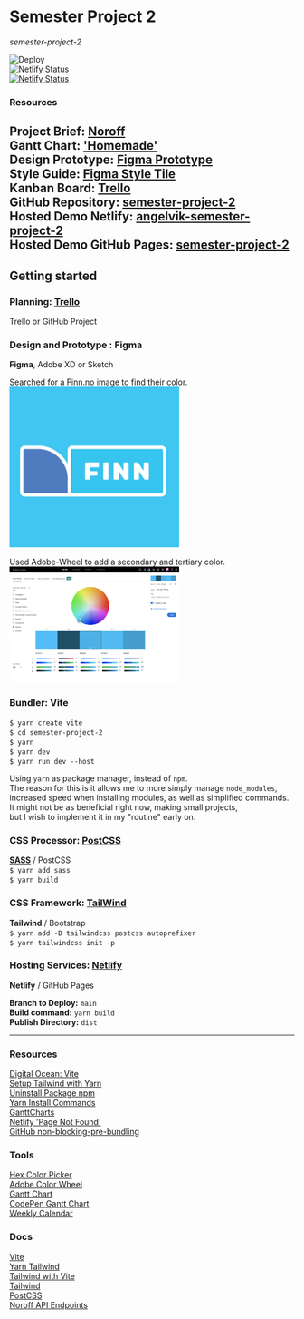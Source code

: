 # Semester Project 2
_semester-project-2_  

![Deploy](https://github.com/siljeangelvik/semester-project-2/actions/workflows/pages.yml/badge.svg)  
[![Netlify Status](https://api.netlify.com/api/v1/badges/eccbfa2e-f635-4c38-97d1-c45f18c73235/deploy-status?branch=main)](https://app.netlify.com/sites/angelvik-semester-project-2/deploys)  
[![Netlify Status](https://api.netlify.com/api/v1/badges/eccbfa2e-f635-4c38-97d1-c45f18c73235/deploy-status?branch=production)](https://app.netlify.com/sites/angelvik-semester-project-2/deploys)    

### Resources

**Project Brief:** [Noroff](https://noroff-content.gitlab.io/feu/semester-project-2/brief.html)    
**Gantt Chart:** ['Homemade' ](./resources/ganttchart/ganttchart.html)      
**Design Prototype:** [Figma Prototype](https://www.figma.com/file/UyExWTgQEUySgt6Id8BKg1/Style-Tile?node-id=2%3A2&t=mDinNQ9qvMrSpASj-0)    
**Style Guide:** [Figma Style Tile](https://www.figma.com/file/UyExWTgQEUySgt6Id8BKg1/Style-Tile?node-id=0%3A1&t=mDinNQ9qvMrSpASj-0)    
**Kanban Board:** [Trello](https://trello.com/b/BqgXk4Ij/semester-project-2)    
**GitHub Repository:** [semester-project-2](https://github.com/siljeangelvik/semester-project-2)    
**Hosted Demo Netlify:** [angelvik-semester-project-2](https://angelvik-semester-project-2.netlify.app/)   
**Hosted Demo GitHub Pages:** [semester-project-2](https://siljeangelvik.github.io/semester-project-2/)  
---

## Getting started

### Planning: [Trello](https://trello.com/b/BqgXk4Ij/semester-project-2)  
Trello or GitHub Project  

### Design and Prototype : Figma
**Figma**, Adobe XD or Sketch  

Searched for a Finn.no image to find their color.  
<img alt="finn-logo-color" src="resources/images/finn.png" width="300">

Used Adobe-Wheel to add a secondary and tertiary color.  
<img alt="adobe-color-wheel" src="resources/images/color-wheel.png" width="300">

### Bundler: Vite

`$ yarn create vite`  
`$ cd semester-project-2`  
`$ yarn`  
`$ yarn dev`  
`$ yarn run dev --host`  

Using `yarn` as package manager, instead of `npm`.  
The reason for this is it allows me to more simply manage `node_modules`,  
increased speed when installing modules, as well as simplified commands.  
It might not be as beneficial right now, making small projects,  
but I wish to implement it in my "routine" early on.

### CSS Processor: [PostCSS](https://postcss.org/)
[**SASS**](https://yarnpkg.com/package/sass) / PostCSS    
`$ yarn add sass`  
`$ yarn build`  

### CSS Framework: [TailWind](https://tailwindcss.com/docs/guides/vite)
**Tailwind** / Bootstrap    
`$ yarn add -D tailwindcss postcss autoprefixer`    
`$ yarn tailwindcss init -p`    

### Hosting Services: [Netlify](https://angelvik-semester-project-2.netlify.app/)
**Netlify** / GitHub Pages  

**Branch to Deploy:** `main`  
**Build command:** `yarn build`  
**Publish Directory:** `dist`  

---
### Resources
[Digital Ocean: Vite](https://www.digitalocean.com/community/tutorials/how-to-set-up-a-react-project-with-vite)  
[Setup Tailwind with Yarn](https://dev.to/ashirbadgudu/set-up-tailwind-css-with-create-react-app-and-yarn-pio)  
[Uninstall Package npm](https://www.freecodecamp.org/news/npm-uninstall-how-to-remove-a-package/)      
[Yarn Install Commands](https://classic.yarnpkg.com/en/docs/cli/install)  
[GanttCharts](https://developers.google.com/chart/interactive/docs/gallery/ganttchart)    
[Netlify 'Page Not Found'](https://answers.netlify.com/t/support-guide-i-ve-deployed-my-site-but-i-still-see-page-not-found/125/16?utm_source=404page&utm_campaign=community_tracking)  
[GitHub non-blocking-pre-bundling](https://github.com/vitejs/vite/pull/6758)  

### Tools
[Hex Color Picker](https://imagecolorpicker.com/en)  
[Adobe Color Wheel](https://color.adobe.com/create/color-wheel)  
[Gantt Chart](https://webdesign.tutsplus.com/tutorials/build-a-simple-gantt-chart-with-css-and-javascript--cms-33813)  
[CodePen Gantt Chart](https://codepen.io/tutsplus/pen/ZEzerNB)  
[Weekly Calendar](https://www.ukekalender.no/)  

### Docs
[Vite](https://vitejs.dev/guide/features.html)    
[Yarn Tailwind](https://yarnpkg.com/package/tailwindcss)  
[Tailwind with Vite](https://tailwindcss.com/docs/guides/vite)      
[Tailwind](https://tailwindcss.com/docs/installation)    
[PostCSS](https://postcss.org/)    
[Noroff API Endpoints](https://api.noroff.dev/docs/static/index.html)  
